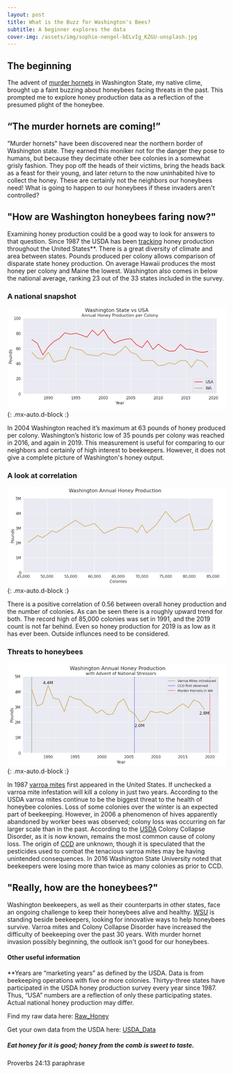 ```yaml
---
layout: post
title: What is the Buzz for Washington's Bees?
subtitle: A beginner explores the data
cover-img: /assets/img/sophie-nengel-bELvIg_KZGU-unsplash.jpg
---
```


## The beginning

The advent of [murder hornets](https://www.sciencenews.org/article/asian-giant-murder-hornet-sightings-washington-canada) in Washington State, my native clime, brought up a faint buzzing about honeybees facing threats in the past. This prompted me to explore honey production data as a reflection of the presumed plight of the honeybee.

## “The murder hornets are coming!”
"Murder hornets" have been discovered near the northern border of Washington state. They earned this moniker not for the danger they pose to humans, but because they decimate other bee colonies in a somewhat grisly fashion. They pop off the heads of their victims, bring the heads back as a feast for their young, and later return to the now uninhabited hive to collect the honey. These are certainly not the neighbors our honeybees need! What is going to happen to our honeybees if these invaders aren't controlled? 

## "How are Washington honeybees faring now?"
Examining honey production could be a good way to look for answers to that question. Since 1987 the USDA has been [tracking](https://usda.library.cornell.edu/concern/publications/hd76s004z?locale=en) honey production throughout the United States**. There is a great diversity of climate and area between states. Pounds produced per colony allows comparison of disparate state honey production. On average Hawaii produces the most honey per colony and Maine the lowest. Washington also comes in below the national average, ranking 23 out of the 33 states included in the survey.

### A national snapshot

![Honey Comparison](https://raw.githubusercontent.com/SaraWestWA/SaraWestWA.github.io/master/assets/img/Honey%20Per%20Colony.jpg){: .mx-auto.d-block :}

In 2004 Washington reached it’s maximum at 63 pounds of honey produced per colony. Washington’s historic low of 35 pounds per colony was reached in 2016, and again in 2019. This measurement is useful for comparing to our neighbors and certainly of high interest to beekeepers. However, it does not give a complete picture of Washington's honey output.

### A look at correlation

![WA Honey_lbs_colonies](https://raw.githubusercontent.com/SaraWestWA/SaraWestWA.github.io/master/assets/img/WA%20Honey%20pounds%20vs%20colonies.png){: .mx-auto.d-block :}

There is a positive correlation of 0.56 between overall honey production and the number of colonies. As can be seen there is a roughly upward trend for both. The record high of 85,000 colonies was set in 1991, and the 2019 count is not far behind. Even so honey production for 2019 is as low as it has ever been. Outside influnces need to be considered.

### Threats to honeybees
![WA Honey](https://raw.githubusercontent.com/SaraWestWA/SaraWestWA.github.io/master/assets/img/WA%20Honey%20production%20annual%20with%20stressors.png){: .mx-auto.d-block :}

In 1987 [varroa mites](http://www.columbia.edu/itc/cerc/danoff-burg/invasion_bio/inv_spp_summ/varroa_destructor.html) first appeared in the United States. If unchecked a varroa mite infestation will kill a colony in just two years. According to the USDA varroa mites continue to be the biggest threat to the health of honeybee colonies. Loss of some colonies over the winter is an expected part of beekeeping. However, in 2006 a phenomenon of hives apparently abandoned by worker bees was observed; colony loss was occurring on far larger scale than in the past. According to the [USDA](https://usda.library.cornell.edu/concern/publications/rn301137d?locale=en) Colony Collapse Disorder, as it is now known, remains the most common cause of colony loss. The origin of [CCD](https://www.epa.gov/pollinator-protection/colony-collapse-disorder) are unknown, though it is speculated that the pesticides used to combat the tenacious varroa mites may be having unintended consequences. In 2016 Washington State University noted that beekeepers were losing more than twice as many colonies as prior to CCD. 

## "Really, how are the honeybees?"
Washington beekeepers, as well as their counterparts in other states, face an ongoing challenge to keep their honeybees alive and healthy. [WSU](http://pubs.cahnrs.wsu.edu/impact-reports/honey-bee-health/) is standing beside beekeepers, looking for innovative ways to help honeybees survive. Varroa mites and Colony Collapse Disorder have increased the difficulty of beekeeping over the past 30 years. With murder hornet invasion possibly beginning, the outlook isn't good for our honeybees.

#### Other useful information

**Years are “marketing years” as defined by the USDA. Data is from beekeeping operations with five or more colonies. Thirtyy-three states have participated in the USDA honey production survey every year since 1987. Thus, “USA” numbers are a reflection of only these participating states. Actual national honey production may differ.

Find my raw data here: [Raw_Honey](https://github.com/SaraWestWA/DS-Unit-1-Build/blob/master/2020%20BFFFE401-A356-3D6D-8B47-313C0C09870E.csv) 

Get your own data from the USDA here: [USDA_Data](https://quickstats.nass.usda.gov/)

##### Eat honey for it is good; honey from the comb is sweet to taste.
Proverbs 24:13 paraphrase







